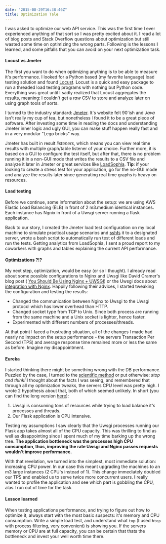 ```yaml
---
date: "2015-08-29T16:38:46Z"
title: Optimization Tale
---
```


I was asked to optimize our web API service. This was the first time I ever experienced anything of that sort so I was pretty excited about it. I read a lot of blog posts and Stack Overflow questions about optimization but still wasted some time on optimizing the wrong parts. Following is the lessons I learned, and some pitfalls that you can avoid on your next optimization task.

#### Locust vs Jmeter
The first you want to do when optimizing anything is to be able to measure it's performance. I looked for a Python based (my favorite language) load testing solution and found [Locust](http://locust.io/). Locust is a quick and easy package to run a threaded load testing programs with nothing but Python code. Everything was great until I sadly realized that Locust aggregates the results, meaning: I couldn't get a *raw* CSV to store and analyze later on using graph tools of sorts.

I turned to the industry standard: [Jmeter](http://jmeter.apache.org/). It's website felt 90'ish and *Java* isn't really my cup of tea, but nonetheless I found it to be a great piece of software.  After investing some time in reading the docs and understanding Jmeter inner logic and ugly GUI, you can make stuff happen really fast and in a very modular "Lego bricks" way.

Jmeter has built in result *listeners*, which means you can view real time results with multiple graph/table listener of your choice. Further more, it is based on a GUI to configure the test itself, but after that, there is no problem running it in a non-GUI mode that writes the results to a CSV file and analyze it later in Jmeter or great services like [LoadSophia](https://loadosophia.org/). **Tip**: if your looking to create a stress test for your application, go for the no-GUI mode and analyze the results later since generating real time graphs is heavy on resources. 

#### Load testing
Before we continue, some information about the setup: we are using AWS Elastic Load Balancing (ELB) in front of 2 m3.medium identical instances. Each instance has Ngnix in front of a Uwsgi server running a flask application.   

Back to our story, I created the Jmeter load test configuration on my local machine to simulate practical usage scenarios and [sshfs](https://wiki.archlinux.org/index.php/Sshfs) it to a designated server, wrote a bash script to automatically run test of different loads and run the tests. Getting analytics from LoadSophia, I sent a proud report to my coworkers with graphs and tables explaining the current API performance.

#### Optimizations ?!?
My next step, optimization, would be easy (or so I thought). I already read about some possible configurations to Nginx and Uwsgi like David Cramer's blog post ( [You Should Be Using Nginx + UWSGI](http://cramer.io/2013/06/27/serving-python-web-applications/)) or the Uwsgi docs about [integration with Nginx](http://uwsgi-docs.readthedocs.org/en/latest/Nginx.html). Happily following their advices, I started tweaking the configuration and testing the results:

- Changed the communication between Nginx to Uwsgi to the Uwsgi protocol which has lower overhead than HTTP.
- Changed socket type from TCP to Unix. Since both process are running from the same machine and a Unix socket is lighter, hence faster.
- Experimented with different numbers of processes/threads.

At that point I faced a frustrating situation, all of the changes I made had nearly no impact on the setup performance - the servers Transaction Per Second (TPS) and average response time remained more or less the same as before. Imagine my disappointment. 

#### Eureka
I started thinking there might be something wrong with the DB performance. Puzzled by the case, I turned to the [scientific method](http://goo.gl/K1gH7Z) or put otherwise: *stop and think!* I thought about the facts I was seeing, and remembered that through all my optimization tweaks, the servers CPU level was pretty high. I wrote 2 hypothesis about that, both of which seemed unlikely. In short (you can find the long version [here](https://goo.gl/irxrcs)): 

1. Uwsgi is consuming tons of resources while trying to load balance it's processes and threads.
2. Our Flask application is CPU intensive.

Testing my assumptions I saw clearly that the Uwsgi processes running our Flask app takes almost all of the CPU capacity. This was thrilling to find as well as disappointing since I spent much of my time barking up the wrong tree. **The application bottleneck was the processes high CPU consumption, thus, improving the rate Uwsgi and Nginx passes requests wouldn't improve performance.**

With  that revelation, we turned into the simplest, most immediate solution: increasing CPU power. In our case this meant upgrading the machines to an m3.large instances (2 CPU's instead of 1). This change immediately doubled our TPS and enabled us to serve twice more concurrent users. I really wanted to profile the application and see which part is gobbling the CPU, alas I run out of time for the task. 

#### Lesson learned
When testing applications performance, and trying to figure out how to optimize it, always start with the most basic suspects: it's memory and CPU consumption. Write a simple load test, and understand what `top` (I used `htop` with process filtering, very convenient) is showing you. If the servers memory or CPU are at full capacity, you can be certain that thats the bottleneck and invest your well worth time there. 
